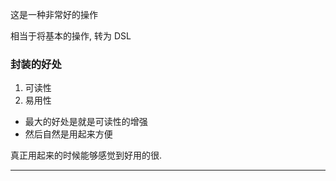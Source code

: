 这是一种非常好的操作

相当于将基本的操作, 转为 DSL

### 封装的好处
1. 可读性
2. 易用性


- 最大的好处是就是可读性的增强
- 然后自然是用起来方便


真正用起来的时候能够感觉到好用的很.


----


